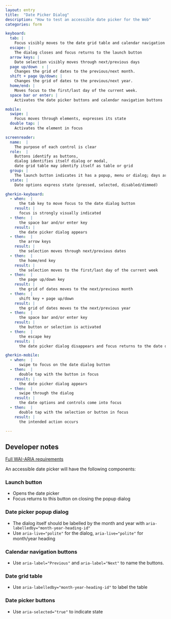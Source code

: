 ```yaml
---
layout: entry
title:  "Date Picker Dialog"
description: "How to test an accessible date picker for the Web"
categories: form

keyboard:
  tab: |
    Focus visibly moves to the date grid table and calendar navigation buttons
  escape: |
    The dialog closes and focus returns to the launch button
  arrow keys: |
    Date selection visibly moves through next/previous days
  page up/down	: | 
    Changes the grid of dates to the previous/next month.
  shift + page Up/down: |
    Changes the grid of dates to the previous/next year.
  home/end: |
    Moves focus to the first/last day of the current week.   
  space bar or enter: |
    Activates the date picker buttons and calendar navigation buttons

mobile:
  swipe: |
    Focus moves through elements, expresses its state
  double tap: |
    Activates the element in focus

screenreader:
  name:  |
    The purpose of each control is clear
  role:  |
    Buttons identify as buttons, 
    dialog identifies itself dialog or modal, 
    date grid table may identify itself as table or grid
  group: |
    The launch button indicates it has a popup, menu or dialog; days are announced with month and year
  state: |
    Date options express state (pressed, selected, disabled/dimmed)

gherkin-keyboard: 
  - when:  |
      the tab key to move focus to the date dialog button
    result: |
      focus is strongly visually indicated
  - then:  |
      the space bar and/or enter key
    result: |
      the date picker dialog appears
  - then:  |
      the arrow keys
    result: |
      the selection moves through next/previous dates
  - then:  |
      the home/end key
    result: |
      the selection moves to the first/last day of the current week
  - then:  |
      the page up/down key
    result: |
      the grid of dates moves to the next/previous month
  - then:  |
      shift key + page up/down
    result: |
      the grid of dates moves to the next/previous year
  - then:  |
      the space bar and/or enter key
    result: |
      the button or selection is activated
  - then:  |
      the escape key
    result: |
      the date picker dialog disappears and focus returns to the date dialog button

gherkin-mobile:
  - when:  |
      swipe to focus on the date dialog button
  - then:  |
      double tap with the button in focus
    result: |
      the date picker dialog appears
  - then:  |
      swipe through the dialog
    result: |
      the date options and controls come into focus
  - then:  |
      double tap with the selection or button in focus
    result: |
      the intended action occurs

---
```


## Developer notes

[Full WAI-ARIA requirements](https://www.w3.org/TR/wai-aria-practices/examples/dialog-modal/datepicker-dialog.html)

An accessible date picker will have the following components:
### Launch button
- Opens the date picker
- Focus returns to this button on closing the popup dialog

### Date picker popup dialog
- The dialog itself should be labelled by the month and year with `aria-labelledby="month-year-heading-id"`
- Use `aria-live="polite"` for the dialog, `aria-live="polite"` for month/year heading

### Calendar navigation buttons
- Use `aria-label="Previous"` and `aria-label="Next"` to name the buttons.

### Date grid table
- Use `aria-labelledby="month-year-heading-id"` to label the table

### Date picker buttons
  - Use `aria-selected="true"` to indicate state